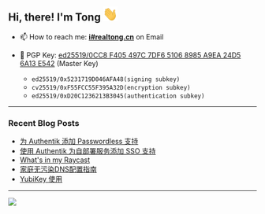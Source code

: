 ## Hi, there! I'm Tong <img src="https://raw.githubusercontent.com/realtong/realtong/main/wave.gif" width="30px">


- 📫 How to reach me: **[i#realtong.cn](mailto:i@realtong.cn)** on Email
- 🔑 PGP Key: [ed25519/0CC8 F405 497C 7DF6 5106 8985 A9EA 24D5 6A13 E542](https://github.com/RealTong.gpg) (Master Key)
  
  - `ed25519/0x5231719D046AFA48(signing subkey)`
  - `cv25519/0xF55FCC55F395A32D(encryption subkey)`
  - `ed25519/0xD20C1236213B3045(authentication subkey)`
---
### Recent Blog Posts
<!-- BLOG-POST-LIST:START -->
- [为 Authentik 添加 Passwordless 支持](https://www.realtong.cn/posts/authentik-passwordless/)
- [使用 Authentik 为自部署服务添加 SSO 支持](https://www.realtong.cn/posts/authentik-sso/)
- [What&#39;s in my Raycast](https://www.realtong.cn/posts/what-s-in-my-raycast/)
- [家庭无污染DNS配置指南](https://www.realtong.cn/posts/dns-configuration/)
- [YubiKey 使用](https://www.realtong.cn/posts/yubikey-guide/)
<!-- BLOG-POST-LIST:END -->

---
![](https://pixel-profile.vercel.app/api/github-stats?username=RealTong&screen_effect=true&background=linear-gradient(to%20bottom%20right%2C%20%232aeeff%2C%20%235580eb))
